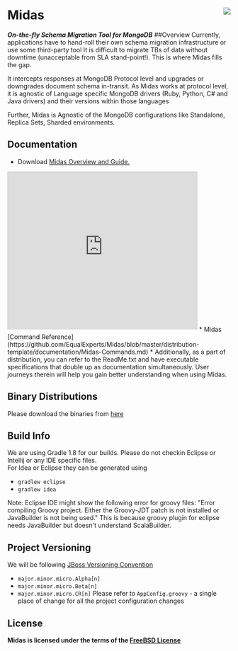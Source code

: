 # Midas <img src="http://www.equalexperts.com/resources/img/eelogo.png" align="right">
***On-the-fly Schema Migration Tool for MongoDB***
##Overview
  Currently, applications have to hand-roll their own schema migration infrastructure or use some third-party tool
  It is difficult to migrate TBs of data without downtime (unacceptable from SLA stand-point!).  This is where
  Midas fills the gap.

  It intercepts responses at MongoDB Protocol level and upgrades or downgrades document schema in-transit.
  As Midas works at protocol level, it is agnostic of Language specific MongoDB drivers (Ruby, Python, C#
  and Java drivers) and their versions within those languages

  Further, Midas is Agnostic of the MongoDB configurations like Standalone, Replica Sets, Sharded environments.
<br>
## Documentation
* Download <a href="https://github.com/EqualExperts/Midas/blob/master/distribution-template/documentation/Midas-Overview-Guide.pdf?raw=true">Midas Overview and Guide.</a>
<iframe src="http://www.slideshare.net/slideshow/embed_code/32066219" width="427" height="356" frameborder="0" marginwidth="0" marginheight="0" scrolling="no" style="border:1px solid #CCC; border-width:1px 1px 0; margin-bottom:5px; max-width: 100%;"></iframe>
* Midas [Command Reference](https://github.com/EqualExperts/Midas/blob/master/distribution-template/documentation/Midas-Commands.md)
* Additionally, as a part of distribution, you can refer to the ReadMe.txt and have executable specifications that double up as documentation simultaneously.  User journeys therein will help you gain better understanding when using Midas. 


## Binary Distributions
Please download the binaries from [here](http://eelabs.co.uk/projects/midas/)

## Build Info
We are using Gradle 1.8 for our builds.  Please do not checkin Eclipse or Intellij or any IDE specific files.  
For Idea or Eclipse they can be generated using
* `gradlew eclipse`
* `gradlew idea`

Note:
Eclipse IDE might show the following error for groovy files:
"Error compiling Groovy project. Either the Groovy-JDT patch is not installed or JavaBuilder is not being used."
This is because groovy plugin for eclipse needs JavaBuilder but doesn't understand ScalaBuilder.

## Project Versioning
We will be following [JBoss Versioning Convention](https://community.jboss.org/wiki/JBossProjectVersioning?_sscc=t)
* `major.minor.micro.Alpha[n]`
* `major.minor.micro.Beta[n]`
* `major.minor.micro.CR[n]`
Please refer to `AppConfig.groovy` - a single place of change for all the project configuration changes

## License
**Midas is licensed under the terms of the [FreeBSD License](http://en.wikipedia.org/wiki/BSD_licenses)**

